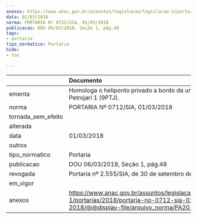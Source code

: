```yaml
---
anexos: https://www.anac.gov.br/assuntos/legislacao/legislacao-1/portarias/2018/portaria-no-0712-sia-01-03-2018/@@display-file/arquivo_norma/PA2018-0712.pdf
data: 01/03/2018
norma: PORTARIA Nº 0712/SIA, 01/03/2018
publicacao: DOU 06/03/2018, Seção 1, pág.48
tags:
- portaria
tipo_normatico: Portaria
hide: 
- toc 
 
---
```


|                    | Documento                                                                                                                                            |
|:-------------------|:-----------------------------------------------------------------------------------------------------------------------------------------------------|
| ementa             | Homologa o heliponto privado a bordo da unidade Petrojarl 1 (9PTJ).                                                                                  |
| norma              | PORTARIA Nº 0712/SIA, 01/03/2018                                                                                                                     |
| tornada_sem_efeito |                                                                                                                                                      |
| alterada           |                                                                                                                                                      |
| data               | 01/03/2018                                                                                                                                           |
| outros             |                                                                                                                                                      |
| tipo_normatico     | Portaria                                                                                                                                             |
| publicacao         | DOU 06/03/2018, Seção 1, pág.48                                                                                                                      |
| revogada           | Portaria nº 2.555/SIA, de 30 de setembro de 2020.                                                                                                    |
| em_vigor           |                                                                                                                                                      |
| anexos             | https://www.anac.gov.br/assuntos/legislacao/legislacao-1/portarias/2018/portaria-no-0712-sia-01-03-2018/@@display-file/arquivo_norma/PA2018-0712.pdf |